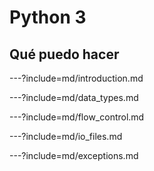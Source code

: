 # Python 3
## Qué puedo hacer

---?include=md/introduction.md

---?include=md/data_types.md

---?include=md/flow_control.md

---?include=md/io_files.md

---?include=md/exceptions.md
